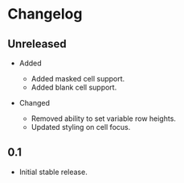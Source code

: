 # Changelog

## Unreleased
* Added
  * Added masked cell support.
  * Added blank cell support.

* Changed
  * Removed ability to set variable row heights.
  * Updated styling on cell focus.

## 0.1
  * Initial stable release.
